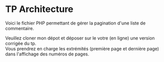 <h1>TP Architecture</h1>
<p>Voici le fichier PHP permettant de gérer la pagination d'une liste de commentaire.</p>
<p>Veuillez cloner mon dépot et déposer sur le votre (en ligne) une version corrigée du tp.<br>
Vous prendrez en charge les extrémités (première page et dernière page) dans l'affichage des numéros de pages.</p>
